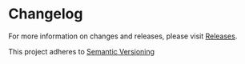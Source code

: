 # Changelog

For more information on changes and releases, please visit [Releases](https://github.com/symbiote/silverstripe-datachange-tracker/releases).

This project adheres to [Semantic Versioning](http://semver.org/)
